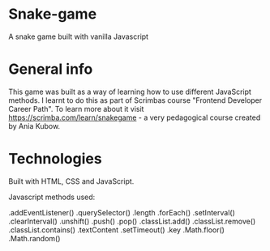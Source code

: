 # Snake-game

A snake game built with vanilla Javascript

# General info

This game was built as a way of learning how to use different JavaScript methods.
I learnt to do this as part of Scrimbas course "Frontend Developer Career Path".
To learn more about it visit https://scrimba.com/learn/snakegame - a very pedagogical course created by Ania Kubow.

# Technologies

Built with HTML, CSS and JavaScript.

Javascript methods used:

.addEventListener()
.querySelector()
.length
.forEach()
.setInterval()
.clearInterval()
.unshift()
.push()
.pop()
.classList.add()
.classList.remove()
.classList.contains()
.textContent
.setTimeout()
.key
.Math.floor()
.Math.random()
